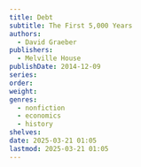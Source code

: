 ```yaml
---
title: Debt
subtitle: The First 5,000 Years
authors:
  - David Graeber
publishers:
  - Melville House
publishDate: 2014-12-09
series: 
order: 
weight: 
genres:
  - nonfiction
  - economics
  - history
shelves: 
date: 2025-03-21 01:05
lastmod: 2025-03-21 01:05
---
```

